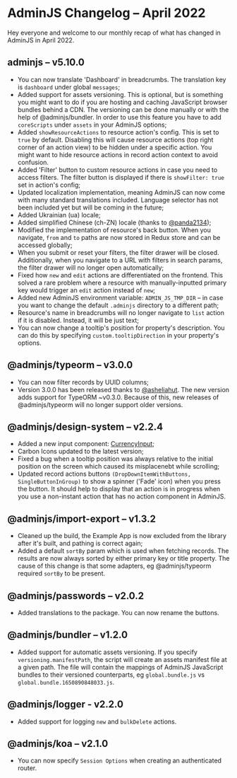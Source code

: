 # AdminJS Changelog – April 2022

Hey everyone and welcome to our monthly recap of what has changed in AdminJS in April 2022.

## adminjs – v5.10.0
- You can now translate 'Dashboard' in breadcrumbs. The translation key is `dashboard` under global `messages`;
- Added support for assets versioning. This is optional, but is something you might want to do if you are hosting and caching JavaScript browser bundles behind a CDN. The versioning can be done manually or with the help of @adminjs/bundler. In order to use this feature you have to add `coreScripts` under `assets` in your AdminJS options;
- Added `showResourceActions` to resource action's config. This is set to `true` by default. Disabling this will cause resource actions (top right corner of an action view) to be hidden under a specific action. You might want to hide resource actions in record action context to avoid confusion.
- Added 'Filter' button to custom resource actions in case you need to access filters. The filter button is displayed if there is `showFilter: true` set in action's config;
- Updated localization implementation, meaning AdminJS can now come with many standard translations included. Language selector has not been included yet but will be coming in the future;
- Added Ukrainian (ua) locale;
- Added simplified Chinese (ch-ZN) locale (thanks to [@panda2134](https://github.com/panda2134));
- Modified the implementation of resource's back button. When you navigate, `from` and `to` paths are now stored in Redux store and can be accessed globally;
- When you submit or reset your filters, the filter drawer will be closed. Additionally, when you navigate to a URL with filters in search params, the filter drawer will no longer open automatically;
- Fixed how `new` and `edit` actions are differentiated on the frontend. This solved a rare problem where a resource with manually-inputted primary key would trigger an `edit` action instead of `new`;
- Added new AdminJS environment variable: `ADMIN_JS_TMP_DIR` – in case you want to change the default `.adminjs` directory to a different path;
- Resource's name in breadcrumbs will no longer navigate to `list` action if it is disabled. Instead, it will be just text;
- You can now change a tooltip's position for property's description. You can do this by specifying `custom.tooltipDirection` in your property's options.

## @adminjs/typeorm – v3.0.0
- You can now filter records by UUID columns;
- Version 3.0.0 has been released thanks to [@asheliahut](https://github.com/asheliahut). The new version adds support for TypeORM ~v0.3.0. Because of this, new releases of @adminjs/typeorm will no longer support older versions.

## @adminjs/design-system – v2.2.4
- Added a new input component: [CurrencyInput](https://github.com/SoftwareBrothers/adminjs-design-system/pull/35);
- Carbon Icons updated to the latest version;
- Fixed a bug when a tooltip position was always relative to the initial position on the screen which caused its misplacenebt while scrolling;
- Updated record actions buttons `(DropDownItemWithButtons, SingleButtonInGroup)` to show a spinner ('Fade' icon) when you press the button. It should help to display that an action is in progress when you use a non-instant action that has no action component in AdminJS.

## @adminjs/import-export – v1.3.2
- Cleaned up the build, the Example App is now excluded from the library after it's built, and pathing is correct again;
- Added a default `sortBy` param which is used when fetching records. The results are now always sorted by either primary key or title property. The cause of this change is that some adapters, eg @adminjs/typeorm required `sortBy` to be present.

## @adminjs/passwords – v2.0.2
- Added translations to the package. You can now rename the buttons.

## @adminjs/bundler – v1.2.0
- Added support for automatic assets versioning. If you specify `versioning.manifestPath`, the script will create an assets manifest file at a given path. The file will contain the mappings of AdminJS JavaScript bundles to their versioned counterparts, eg `global.bundle.js` vs `global.bundle.1650890848033.js`.

## @adminjs/logger - v2.2.0
- Added support for logging `new` and `bulkDelete` actions.

## @adminjs/koa – v2.1.0
- You can now specify `Session Options` when creating an authenticated router.
